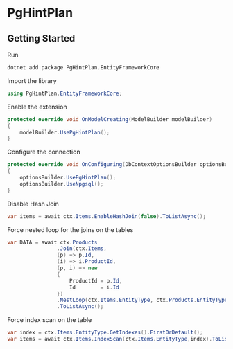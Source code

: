 # PgHintPlan

## Getting Started

Run

```sh
dotnet add package PgHintPlan.EntityFrameworkCore
```


Import the library

```csharp
using PgHintPlan.EntityFrameworkCore;
```

Enable the extension

```csharp
protected override void OnModelCreating(ModelBuilder modelBuilder)
{
    modelBuilder.UsePgHintPlan();
}
```

Configure the connection

```csharp
protected override void OnConfiguring(DbContextOptionsBuilder optionsBuilder)
{
    optionsBuilder.UsePgHintPlan();
    optionsBuilder.UseNpgsql();
}
```


Disable Hash Join

```csharp
var items = await ctx.Items.EnableHashJoin(false).ToListAsync();
```

Force nested loop for the joins on the tables

```csharp
var DATA = await ctx.Products
                .Join(ctx.Items,
                (p) => p.Id,
                (i) => i.ProductId,
                (p, i) => new
                {
                    ProductId = p.Id,
                    Id        = i.Id
                })
                .NestLoop(ctx.Items.EntityType, ctx.Products.EntityType)
                .ToListAsync();
```

Force index scan on the table

```csharp
var index = ctx.Items.EntityType.GetIndexes().FirstOrDefault();
var items = await ctx.Items.IndexScan(ctx.Items.EntityType,index).ToListAsync();
```


